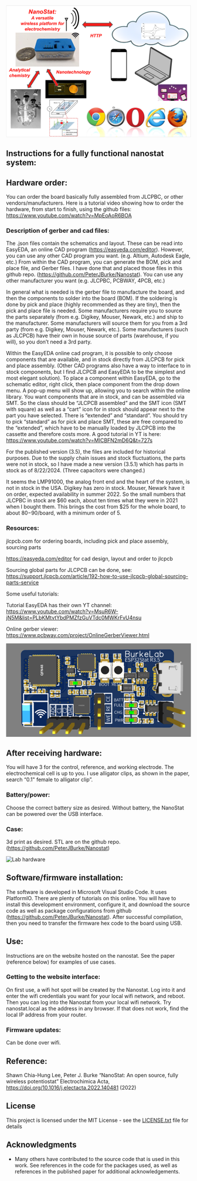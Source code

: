 ![Overview](https://github.com/PeterJBurke/Nanostat/blob/master/GerberFiles/NanostatPictures.png)

## Instructions for a fully functional nanostat system:

## Hardware order:
You can order the board basically fully assembled from JLCPBC, or other vendors/manufacturers. 
Here is a tutorial video showing how to order the hardware, from start to finish, using the github files:
https://www.youtube.com/watch?v=MpEoAoR6BOA

### Description of gerber and cad files:

The .json files contain the schematics and layout.
These can be read into EasyEDA, an online CAD program (https://easyeda.com/editor).
However, you can use any other CAD program you want. (e.g. Altium, Autodesk Eagle, etc.)
From within the CAD program, you can generate the BOM, pick and place file, and Gerber files. I have done that and placed those files in this github repo. (https://github.com/PeterJBurke/Nanostat). 
You can use any other manufacturer you want (e.g. JLCPBC, PCBWAY, 4PCB, etc.)

In general what is needed is the gerber file to manufacture the board, and then the components to solder into the board (BOM). If the soldering is done by pick and place (highly recommended as they are tiny), then the pick and place file is needed. Some manufacturers require you to source the parts separately (from e.g. Digikey, Mouser, Newark, etc.)  and ship to the manufacturer. Some manufacturers will source them for you from a 3rd party (from e.g. Digikey, Mouser, Newark, etc.). Some manufacturers (such as JLCPCB) have their own in house source of parts (warehouse, if you will), so you don’t need a 3rd party. 

Within the EasyEDA online cad program, it is possible to only choose components that are available, and in stock directly from JLCPCB for pick and place assembly. (Other CAD programs also have a way to interface to in stock components, but I find JLCPCB and EasyEDA to be the simplest and most elegant solution).  To place a component within EasyEDA, go to the schematic editor, right click, then place component from the drop down menu. A pop-up menu will show up, allowing you to search within the online library. You want components that are in stock, and can be assembled via SMT. So the class should be “JLCPCB assembled” and the SMT icon (SMT with square) as well as a “cart” icon for in stock should appear next to the part you have selected. There is “extended” and “standard”. You should try to pick “standard” as for pick and place SMT, these are free compared to the “extended”, which have to be manually loaded by JLCPCB into the cassette and therefore costs more. A good tutorial in YT is here: https://www.youtube.com/watch?v=MICBFN2mD6Q&t=727s


For the published version (3.5), the files are included for historical purposes.
Due to the supply chain issues and stock fluctuations, the parts were not in stock, so I have made a new version (3.5.1) which has parts in stock as of 8/22/2024. (Three capacitors were changed.)

It seems the LMP91000, the analog front end and the heart of the system, is not in stock in the USA. Digikey has zero in stock. Mouser, Newark have it on order, expected availability in summer 2022. So the small numbers that JLCPBC in stock are $60 each, about ten times what they were in 2021 when I bought them. This brings the cost from $25 for the whole board, to about $80-$90/board, with a minimum order of 5.

### Resources:

jlcpcb.com for ordering boards, including pick and place assembly, sourcing parts

https://easyeda.com/editor for cad design, layout and order to jlcpcb
 
Sourcing global parts for JLCPCB can be done, see:
https://support.jlcpcb.com/article/192-how-to-use-jlcpcb-global-sourcing-parts-service

Some useful tutorials:

Tutorial EasyEDA has their own YT channel: 
https://www.youtube.com/watch?v=MsuR6W-jN5M&list=PLbKMtvtYbdPMZfzGuVTdc0MWKrFvU4nsu

Online gerber viewer:
https://www.pcbway.com/project/OnlineGerberViewer.html

![3d model](https://github.com/PeterJBurke/Nanostat/blob/master/GerberFiles/3dmodel.png)

## After receiving hardware:

You will have 3 for the control, reference, and working electrode. The electrochemical cell is up to you. I use alligator clips, as shown in the paper, search “0.1" female to alligator clip”.

### Battery/power:
Choose the correct battery size as desired. Without battery, the NanoStat can be powered over the USB interface.

### Case:
3d print as desired. STL are on the github repo. (https://github.com/PeterJBurke/Nanostat)

![Lab hardware](https://github.com/PeterJBurke/Nanostat/blob/master/GerberFiles/NanostatCartoon.png)

## Software/firmware installation:

The software is developed in Microsoft Visual Studio Code. It uses PlatformIO. There are plenty of tutorials on this online. You will have to install this development environment, configure it, and download the source code as well as package configurations from github (https://github.com/PeterJBurke/Nanostat). After successful compilation, then you need to transfer the firmware hex code to the board using USB.

## Use:
Instructions are on the website hosted on the nanostat. See the paper (reference below) for examples of use cases.

### Getting to the website interface:
On first use, a wifi hot spot will be created by the Nanostat. Log into it and enter the wifi credentials you want for your local wifi network, and reboot. Then you can log into the Nanostat from your local wifi network. Try nanostat.local as the address in any browser. If that does not work, find the local IP address from your router.

### Firmware updates:
Can be done over wifi.


## Reference:
Shawn Chia-Hung Lee, Peter J. Burke “NanoStat: An open source, fully wireless potentiostat” Electrochimica Acta, https://doi.org/10.1016/j.electacta.2022.140481 (2022)


## License

This project is licensed under the MIT License - see the [LICENSE.txt](LICENSE) file for details

## Acknowledgments

 * Many others have contributed to the source code that is used in this work. See references in the code for the packages used, as well as references in the published paper for additional acknowledgements.

